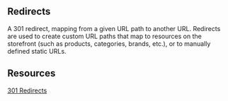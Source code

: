 ## Redirects

A 301 redirect, mapping from a given URL path to another URL. Redirects are used to create custom URL paths that map to resources on the storefront (such as products, categories, brands, etc.), or to manually defined static URLs.

## Resources
[301 Redirects](https://support.bigcommerce.com/s/article/301-Redirects)